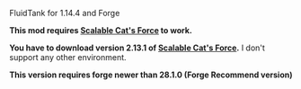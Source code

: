 FluidTank for 1.14.4 and Forge

**This mod requires [Scalable Cat's Force](https://minecraft.curseforge.com/projects/scalable-cats-force) to work.**

**You have to download version 2.13.1 of [Scalable Cat's Force](https://minecraft.curseforge.com/projects/scalable-cats-force).**
I don't support any other environment.

**This version requires forge newer than 28.1.0 (Forge Recommend version)**
